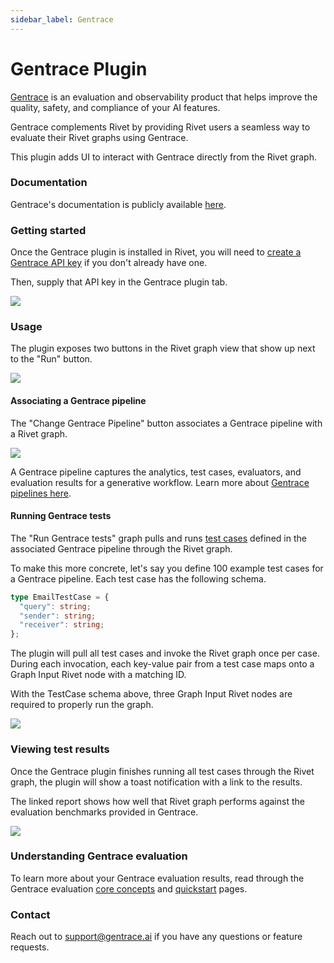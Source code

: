 ```yaml
---
sidebar_label: Gentrace
---
```


# Gentrace Plugin

[Gentrace](https://gentrace.ai) is an evaluation and observability product that helps improve the quality, safety, and compliance of your AI features.

Gentrace complements Rivet by providing Rivet users a seamless way to evaluate their Rivet graphs using Gentrace.

This plugin adds UI to interact with Gentrace directly from the Rivet graph.

### Documentation

Gentrace's documentation is publicly available [here](https://docs.gentrace.ai/docs).

### Getting started

Once the Gentrace plugin is installed in Rivet, you will need to [create a Gentrace API key](https://gentrace.ai/settings/api-keys) if you don't already have one.

Then, supply that API key in the Gentrace plugin tab.

![](https://media.cleanshot.cloud/media/616/jWe6g0ihtGinXAd87w265I1Ptfk6Janz5oBc2Yil.jpeg?response-content-disposition=attachment%3Bfilename%3DCleanShot%25202023-09-14%2520at%252011.13.33.jpeg&Expires=1694726030&Signature=bdZzy23Lo6pWK6RJ4nQg12gEKln5nIafjzIHZr6LUT1O3CalK8irnw4ha16cFAtFOv8oUAOuBubVIjM8rO1OLQOOinX1Y7fKC0BEdMgDNUbjiWKwcNplH0WUlJWgkmH~Sdv3RiMId7O1FJM~cMnFgWMVcOXP8lVLhPQgU1HRWL5YKlW612wH7ncJYEc8C8-pJCb5-Ip-TJeXrnZ7y6iSJ2Zt1WB6xHocPwnYm1kFpPzFqoOO0Q~dQM6nrmVdSnRN4c1XDc8KUXuF26Aw9CtrIggUxjghOTTWNEZqXt8KeXJHJNlDU-uaCAhPjQkdGkzjyFwUerEWDBly~ymXWCHykw__&Key-Pair-Id=K269JMAT9ZF4GZ)

### Usage

The plugin exposes two buttons in the Rivet graph view that show up next to the "Run" button.

![](https://media.cleanshot.cloud/media/616/T4zqaTO23dYB8mvQRhPqX3OOZka7cvsbEI3Hgs6i.jpeg?response-content-disposition=attachment%3Bfilename%3DCleanShot%25202023-09-14%2520at%252011.05.47.jpeg&Expires=1694725669&Signature=IsXrWC5sHIY9wDY7-AoeJog45mK96roEz8VWX~6~UkN2FlYOFS6Us~Mqgh-G~dhP~4Afsxan3Ab1toc19npTLjjRxU9Z2xsipP2U-C4Zv7oebcwK3B575D9LunV04Qv7Mj3iNTJ4TttKvW7PLCAGz5NbJIa90XxB4cgRIoSJjNYdUu1ExHaCkFw5fEdah8onXKNXhEVv5YtVdsje3Xn2dwErtQ7MoEgXajrp6P6S2sF~DLRYRbCBet7~Sb3kt2f19R-QJ2v-QoDX7gGMPlxhIiXZST9TbViGB32vQBJZiD~oI~PQoMJyp45F3Lw53om-1KvP5~74QBkpHFXANahZDg__&Key-Pair-Id=K269JMAT9ZF4GZ)


#### Associating a Gentrace pipeline

The "Change Gentrace Pipeline" button associates a Gentrace pipeline with a Rivet graph. 

![](https://files.readme.io/f99dc50-CleanShot_2023-09-14_at_10.07.582x.png)

A Gentrace pipeline captures the analytics, test cases, evaluators, and evaluation results for a generative workflow. Learn more about [Gentrace pipelines here](https://docs.gentrace.ai/docs/pipelines).

#### Running Gentrace tests

The "Run Gentrace tests" graph pulls and runs [test cases](https://docs.gentrace.ai/docs/test-cases) defined in the associated Gentrace pipeline through the Rivet graph. 

To make this more concrete, let's say you define 100 example test cases for a Gentrace pipeline. Each test case has the following schema.

```typescript
type EmailTestCase = {
  "query": string;
  "sender": string;
  "receiver": string;
};
```

The plugin will pull all test cases and invoke the Rivet graph once per case. During each invocation, each key-value pair from a test case maps onto a Graph Input Rivet node with a matching ID. 

With the TestCase schema above, three Graph Input Rivet nodes are required to properly run the graph.

![](https://files.readme.io/ae63992-CleanShot_2023-09-14_at_10.38.482x.png)

### Viewing test results

Once the Gentrace plugin finishes running all test cases through the Rivet graph, the plugin will show a toast notification with a link to the results.

The linked report shows how well that Rivet graph performs against the evaluation benchmarks provided in Gentrace.

![](https://files.readme.io/ce93806-CleanShot_2023-09-14_at_10.41.532x.png)

### Understanding Gentrace evaluation

To learn more about your Gentrace evaluation results, read through the Gentrace evaluation [core concepts](https://docs.gentrace.ai/docs/evaluate-overview) and [quickstart](https://docs.gentrace.ai/docs/evaluate-quickstart) pages.

### Contact

Reach out to [support@gentrace.ai](mailto:support@gentrace.ai) if you have any questions or feature requests.
